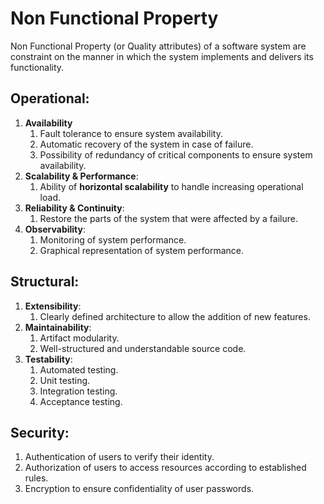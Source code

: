 # Non Functional Property

Non Functional Property (or Quality attributes) of a software system are constraint on the manner in which the system implements and delivers its functionality.

## Operational:

1. **Availability**
    1. Fault tolerance to ensure system availability.
    2. Automatic recovery of the system in case of failure.
    3. Possibility of redundancy of critical components to ensure system availability.
2. **Scalability & Performance**:
    1. Ability of **horizontal scalability** to handle increasing operational load.
3. **Reliability & Continuity**:
    1. Restore the parts of the system that were affected by a failure.
4. **Observability**:
    1. Monitoring of system performance.
    2. Graphical representation of system performance.

## Structural:

1. **Extensibility**:
    1. Clearly defined architecture to allow the addition of new features.
2. **Maintainability**:
    1. Artifact modularity.
    2. Well-structured and understandable source code.
3. **Testability**:
    1. Automated testing.
    2. Unit testing.
    3. Integration testing.
    4. Acceptance testing.

## Security:

1. Authentication of users to verify their identity.
2. Authorization of users to access resources according to established rules.
3. Encryption to ensure confidentiality of user passwords.


